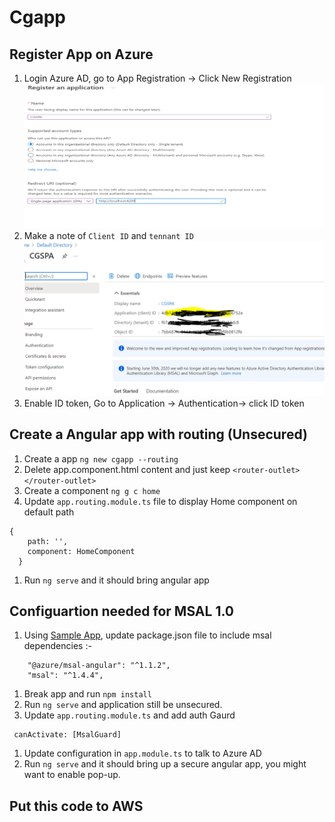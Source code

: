 # Cgapp

## Register App on Azure
1. Login Azure AD, go to App Registration -> Click New Registration
![Registration APP](Register.png)
1. Make a note of `Client ID` and `tennant ID`
![Client ID](ClientIDApplicationID.PNG)
1. Enable ID token, Go to Application -> Authentication-> click ID token



## Create a Angular app with routing (Unsecured)
1. Create a app `ng new cgapp --routing`
1. Delete app.component.html content and just keep `<router-outlet></router-outlet>`
1. Create a component `ng g c home`
1. Update `app.routing.module.ts` file to display Home component on default path
```
{
    path: '',
    component: HomeComponent
  }
```
1. Run `ng serve` and it should bring angular app

## Configuartion needed for MSAL 1.0
1. Using [Sample App](https://github.com/AzureAD/microsoft-authentication-library-for-js/blob/dev/samples/msal-angular-v2-samples/angular11-sample-app), update package.json file to include msal dependencies :-
```
    "@azure/msal-angular": "^1.1.2",
    "msal": "^1.4.4",
```
1. Break app and run `npm install`
1. Run `ng serve` and application still be unsecured.
1. Update `app.routing.module.ts` and add auth Gaurd
```
 canActivate: [MsalGuard]
```
1. Update configuration in `app.module.ts` to talk to Azure AD
1. Run `ng serve` and it should bring up a secure angular app, you might want to enable pop-up.

## Put this code to AWS


